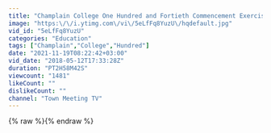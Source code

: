 ```yaml
---
title: "Champlain College One Hundred and Fortieth Commencement Exercises"
image: "https:\/\/i.ytimg.com\/vi\/5eLfFq8YuzU\/hqdefault.jpg"
vid_id: "5eLfFq8YuzU"
categories: "Education"
tags: ["Champlain","College","Hundred"]
date: "2021-11-19T08:22:42+03:00"
vid_date: "2018-05-12T17:33:28Z"
duration: "PT2H58M42S"
viewcount: "1481"
likeCount: ""
dislikeCount: ""
channel: "Town Meeting TV"
---
```

{% raw %}{% endraw %}
